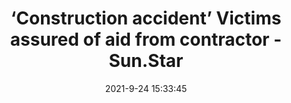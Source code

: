 ---
"title": "‘Construction accident’ Victims assured of aid from contractor - Sun.Star"
"date": "2021-9-24 15:33:45"
"feed_name": "GOOGLENEWSCONSTRUCTION"
"feed_website": "https://news.google.com/search?q=construction%2Bincident&hl=en-US&gl=US&ceid=US:en"
"feed_rss": "https://news.google.com/rss/search?q=construction%2Bincident&hl=en-US&gl=US&ceid=US:en"
"link": "https://www.sunstar.com.ph/article/1908232/Cebu/Local-News/Construction-accident-Victims-assured-of-aid-from-contractor"
"file": "_posts/2021-1-1-4a39c9268d3fe9056fe244a01817d8622553940b.md"
"accident": "1"
"drilling": "0"
"dead": "0"
"injured": "0"
"where": "unknown site"
"place": "unknown place"
---